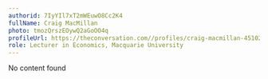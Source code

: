 ```yaml
---
authorid: 7IyYIl7xT2mWEuwO8Cc2K4
fullName: Craig MacMillan
photo: tmozQrszEOywQ2aGoOO4q
profileUrl: https://theconversation.com//profiles/craig-macmillan-451021
role: Lecturer in Economics, Macquarie University
---
```

No content found
